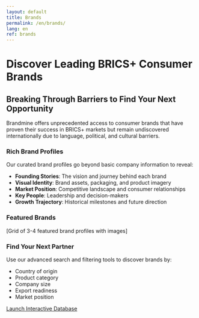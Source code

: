 ```yaml
---
layout: default
title: Brands
permalink: /en/brands/
lang: en
ref: brands
---
```


# Discover Leading BRICS+ Consumer Brands

## Breaking Through Barriers to Find Your Next Opportunity

Brandmine offers unprecedented access to consumer brands that have proven their success in BRICS+ markets but remain undiscovered internationally due to language, political, and cultural barriers.

### Rich Brand Profiles

Our curated brand profiles go beyond basic company information to reveal:

- **Founding Stories**: The vision and journey behind each brand
- **Visual Identity**: Brand assets, packaging, and product imagery
- **Market Position**: Competitive landscape and consumer relationships
- **Key People**: Leadership and decision-makers
- **Growth Trajectory**: Historical milestones and future direction

### Featured Brands

[Grid of 3-4 featured brand profiles with images]

### Find Your Next Partner

Use our advanced search and filtering tools to discover brands by:

- Country of origin
- Product category
- Company size
- Export readiness
- Market position

<div class="cta-container">
  <a href="https://yourbubbleapp.bubbleapps.io" class="btn-primary">Launch Interactive Database</a>
</div>
